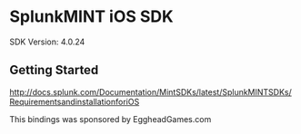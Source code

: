 SplunkMINT iOS SDK
==================================
SDK Version: 4.0.24

Getting Started
----------------------------------
http://docs.splunk.com/Documentation/MintSDKs/latest/SplunkMINTSDKs/RequirementsandinstallationforiOS


This bindings was sponsored by EggheadGames.com